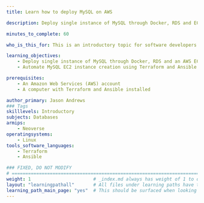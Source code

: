 ```yaml
---
title: Learn how to deploy MySQL on AWS

description: Deploy single instance of MySQL through Docker, RDS and EC2 instance

minutes_to_complete: 60   

who_is_this_for: This is an introductory topic for software developers who want to deploy MySQL on AWS.

learning_objectives: 
    - Deploy single instance of MySQL through Docker, RDS and an AWS EC2
    - Automate MySQL EC2 instance creation using Terraform and Ansible

prerequisites:
    - An Amazon Web Services (AWS) account
    - A computer with Terraform and Ansible installed

author_primary: Jason Andrews
### Tags
skilllevels: Introductory
subjects: Databases
armips:
    - Neoverse
operatingsystems:
    - Linux
tools_software_languages:
    - Terraform
    - Ansible

### FIXED, DO NOT MODIFY
# ================================================================================
weight: 1                       # _index.md always has weight of 1 to order correctly
layout: "learningpathall"       # All files under learning paths have this same wrapper
learning_path_main_page: "yes"  # This should be surfaced when looking for related content. Only set for _index.md of learning path content.
---
```


